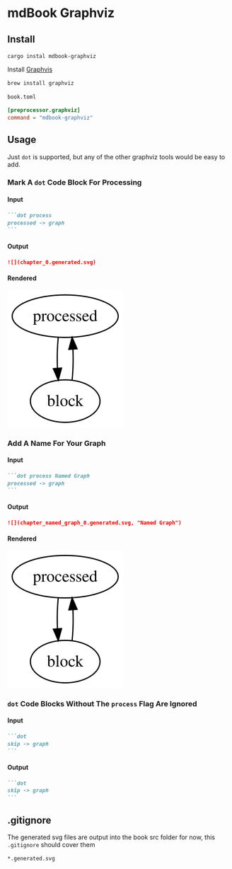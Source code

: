 # mdBook Graphviz

## Install

```
cargo instal mdbook-graphviz
```

Install [Graphvis](https://graphviz.gitlab.io/download/)
```
brew install graphviz
```

`book.toml`
```toml
[preprocessor.graphviz]
command = "mdbook-graphviz"
```

## Usage

Just `dot` is supported, but any of the other graphviz tools would be easy to add.

### Mark A `dot` Code Block For Processing

#### Input
~~~markdown
```dot process
processed -> graph
```
~~~

#### Output
~~~markdown
![](chapter_0.generated.svg)
~~~

#### Rendered
![](sample_0.generated.svg)

### Add A Name For Your Graph

#### Input
~~~markdown
```dot process Named Graph
processed -> graph
```
~~~

#### Output
~~~markdown
![](chapter_named_graph_0.generated.svg, "Named Graph")
~~~

#### Rendered
![](sample_0.generated.svg "Named Graph")

### `dot` Code Blocks Without The `process` Flag Are Ignored

#### Input
~~~markdown
```dot
skip -> graph
```
~~~

#### Output
~~~markdown
```dot
skip -> graph
```
~~~

## .gitignore

The generated svg files are output into the book src folder for now, this `.gitignore` should cover them

```
*.generated.svg
```
